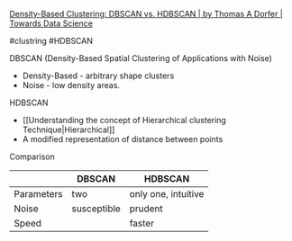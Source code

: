 [Density-Based Clustering: DBSCAN vs. HDBSCAN | by Thomas A Dorfer | Towards Data Science](https://towardsdatascience.com/density-based-clustering-dbscan-vs-hdbscan-39e02af990c7)

#clustring #HDBSCAN

DBSCAN (Density-Based Spatial Clustering of Applications with Noise)
- Density-Based - arbitrary shape clusters
- Noise - low density areas.

HDBSCAN
- [[Understanding the concept of Hierarchical clustering Technique|Hierarchical]]
- A modified representation of distance between points

Comparison

|  | DBSCAN | HDBSCAN |
| ---- | ---- | ---- |
| Parameters | two | only one, intuitive|
| Noise | susceptible | prudent |
| Speed | | faster |

